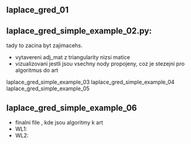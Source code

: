 ## laplace_gred_01
## laplace_gred_simple_example_02.py:
tady to zacina byt zajimacehs.
- vytavereni adj_mat z triangularity nizsi matice
- vizualizovani jestli jsou vsechny nody propojeny, coz je stezejni pro algoritmus do art

laplace_gred_simple_example_03
laplace_gred_simple_example_04
laplace_gred_simple_example_05
## laplace_gred_simple_example_06
* finalni file , kde jsou algoritmy k art
* WL1:
* WL2: 
